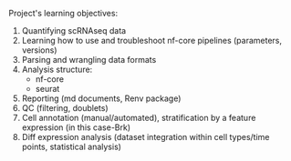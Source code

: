 Project's learning objectives:
1. Quantifying scRNAseq data
2. Learning how to use and troubleshoot nf-core pipelines (parameters, versions)
3. Parsing and wrangling data formats
4. Analysis structure:
   - nf-core
   - seurat
5. Reporting (md documents, Renv package)
6. QC (filtering, doublets)
7. Cell annotation (manual/automated), stratification by a feature expression (in this case-Brk)
8. Diff expression analysis (dataset integration within cell types/time points, statistical analysis)
